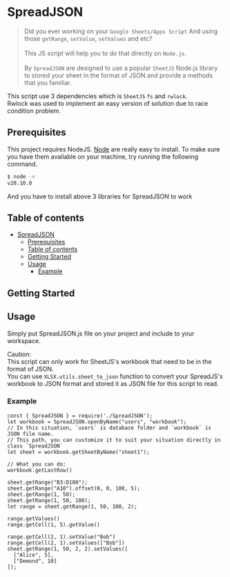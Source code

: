 
# SpreadJSON

> Did you ever working on your `Google Sheets/Apps Script` And using those `getRange`, `setValue`, `setValues` and etc?<br><br>
> This JS script will help you to do that directly on `Node.js`.<br><br>
> By `SpreadJSON` are designed to use a popular `SheetJS` Node.js library to stored your sheet in the format of JSON and provide a methods that you familiar.  

This script use 3 dependencies which is `SheetJS` `fs` and `rwlock`.<br>
Rwlock was used to implement an easy version of solution due to race condition problem.

## Prerequisites

This project requires NodeJS.
[Node](http://nodejs.org/) are really easy to install.
To make sure you have them available on your machine,
try running the following command.

```sh
$ node -v
v20.10.0
```

And you have to install above 3 libraries for SpreadJSON to work

## Table of contents

- [SpreadJSON](#SpreadJSON)
  - [Prerequisites](#prerequisites)
  - [Table of contents](#table-of-contents)
  - [Getting Started](#getting-started)
  - [Usage](#usage)
    - [Example](#example)

## Getting Started

## Usage

Simply put SpreadJSON.js file on your project and include to your workspace.

Caution:
<br>This script can only work for SheetJS's workbook that need to be in the format of JSON.
<br>You can use `XLSX.utils.sheet_to_json` function to convert your SpreadJS's workbook to JSON format and stored it as JSON file for this script to read.

### Example

```tsx
const { SpreadJSON } = require('./SpreadJSON');
let workbook = SpreadJSON.openByName("users", "workbook");
// In this situation, `users` is database folder and `workbook` is JSON file name.
// This path, you can customize it to suit your situation directly in class `SpreadJSON`
let sheet = workbook.getSheetByName("sheet1");

// What you can do:
workbook.getLastRow()

sheet.getRange("B3:D100");
sheet.getRange("A10").offset(0, 0, 100, 5);
sheet.getRange(1, 50);
sheet.getRange(1, 50, 100);
let range = sheet.getRange(1, 50, 100, 2);

range.getValues()
range.getCell(1, 5).getValue()

range.getCell(2, 1).setValue("Bob")
range.getCell(2, 1).setValues(["Bob"])
sheet.getRange(1, 50, 2, 2).setValues([
  ["Alice", 5],
  ["Demond", 10]
]);
```

